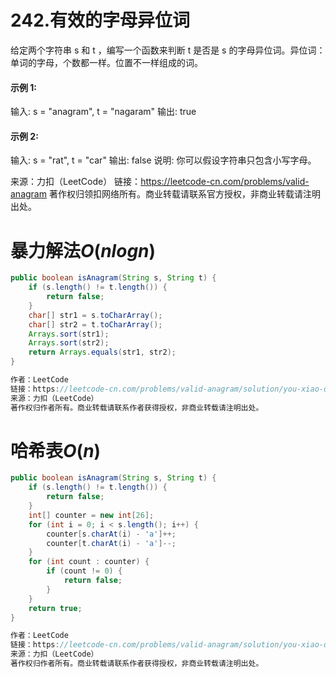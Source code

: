 # 242.有效的字母异位词

给定两个字符串 s 和 t ，编写一个函数来判断 t 是否是 s 的字母异位词。异位词：单词的字母，个数都一样。位置不一样组成的词。

#### 示例 1:

输入: s = "anagram", t = "nagaram"
输出: true

#### 示例 2:

输入: s = "rat", t = "car"
输出: false
说明:
你可以假设字符串只包含小写字母。

来源：力扣（LeetCode）
链接：https://leetcode-cn.com/problems/valid-anagram
著作权归领扣网络所有。商业转载请联系官方授权，非商业转载请注明出处。



# 暴力解法$O(nlogn)$

```java
public boolean isAnagram(String s, String t) {
    if (s.length() != t.length()) {
        return false;
    }
    char[] str1 = s.toCharArray();
    char[] str2 = t.toCharArray();
    Arrays.sort(str1);
    Arrays.sort(str2);
    return Arrays.equals(str1, str2);
}

作者：LeetCode
链接：https://leetcode-cn.com/problems/valid-anagram/solution/you-xiao-de-zi-mu-yi-wei-ci-by-leetcode/
来源：力扣（LeetCode）
著作权归作者所有。商业转载请联系作者获得授权，非商业转载请注明出处。
```

# 哈希表*O*(*n*)

```java
public boolean isAnagram(String s, String t) {
    if (s.length() != t.length()) {
        return false;
    }
    int[] counter = new int[26];
    for (int i = 0; i < s.length(); i++) {
        counter[s.charAt(i) - 'a']++;
        counter[t.charAt(i) - 'a']--;
    }
    for (int count : counter) {
        if (count != 0) {
            return false;
        }
    }
    return true;
}

作者：LeetCode
链接：https://leetcode-cn.com/problems/valid-anagram/solution/you-xiao-de-zi-mu-yi-wei-ci-by-leetcode/
来源：力扣（LeetCode）
著作权归作者所有。商业转载请联系作者获得授权，非商业转载请注明出处。
```

